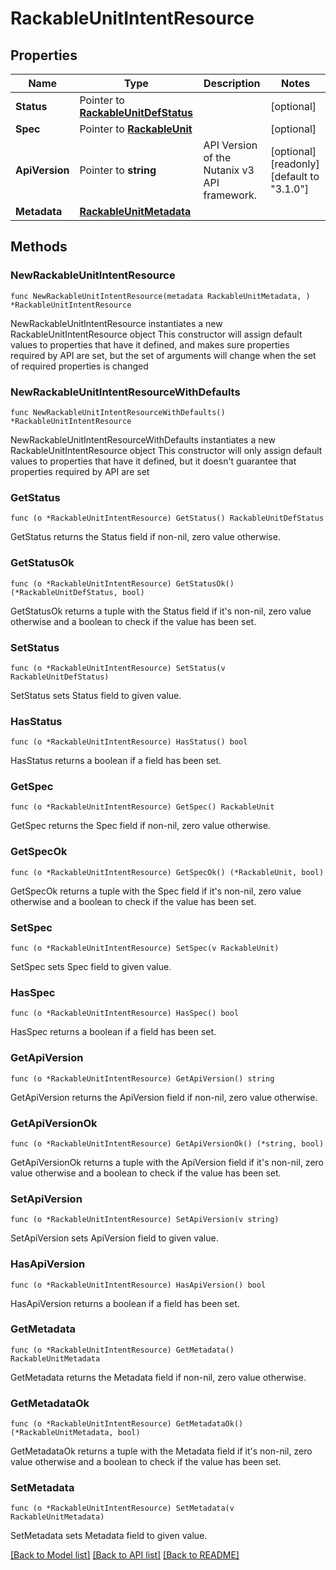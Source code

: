 # RackableUnitIntentResource

## Properties

Name | Type | Description | Notes
------------ | ------------- | ------------- | -------------
**Status** | Pointer to [**RackableUnitDefStatus**](RackableUnitDefStatus.md) |  | [optional] 
**Spec** | Pointer to [**RackableUnit**](RackableUnit.md) |  | [optional] 
**ApiVersion** | Pointer to **string** | API Version of the Nutanix v3 API framework. | [optional] [readonly] [default to "3.1.0"]
**Metadata** | [**RackableUnitMetadata**](RackableUnitMetadata.md) |  | 

## Methods

### NewRackableUnitIntentResource

`func NewRackableUnitIntentResource(metadata RackableUnitMetadata, ) *RackableUnitIntentResource`

NewRackableUnitIntentResource instantiates a new RackableUnitIntentResource object
This constructor will assign default values to properties that have it defined,
and makes sure properties required by API are set, but the set of arguments
will change when the set of required properties is changed

### NewRackableUnitIntentResourceWithDefaults

`func NewRackableUnitIntentResourceWithDefaults() *RackableUnitIntentResource`

NewRackableUnitIntentResourceWithDefaults instantiates a new RackableUnitIntentResource object
This constructor will only assign default values to properties that have it defined,
but it doesn't guarantee that properties required by API are set

### GetStatus

`func (o *RackableUnitIntentResource) GetStatus() RackableUnitDefStatus`

GetStatus returns the Status field if non-nil, zero value otherwise.

### GetStatusOk

`func (o *RackableUnitIntentResource) GetStatusOk() (*RackableUnitDefStatus, bool)`

GetStatusOk returns a tuple with the Status field if it's non-nil, zero value otherwise
and a boolean to check if the value has been set.

### SetStatus

`func (o *RackableUnitIntentResource) SetStatus(v RackableUnitDefStatus)`

SetStatus sets Status field to given value.

### HasStatus

`func (o *RackableUnitIntentResource) HasStatus() bool`

HasStatus returns a boolean if a field has been set.

### GetSpec

`func (o *RackableUnitIntentResource) GetSpec() RackableUnit`

GetSpec returns the Spec field if non-nil, zero value otherwise.

### GetSpecOk

`func (o *RackableUnitIntentResource) GetSpecOk() (*RackableUnit, bool)`

GetSpecOk returns a tuple with the Spec field if it's non-nil, zero value otherwise
and a boolean to check if the value has been set.

### SetSpec

`func (o *RackableUnitIntentResource) SetSpec(v RackableUnit)`

SetSpec sets Spec field to given value.

### HasSpec

`func (o *RackableUnitIntentResource) HasSpec() bool`

HasSpec returns a boolean if a field has been set.

### GetApiVersion

`func (o *RackableUnitIntentResource) GetApiVersion() string`

GetApiVersion returns the ApiVersion field if non-nil, zero value otherwise.

### GetApiVersionOk

`func (o *RackableUnitIntentResource) GetApiVersionOk() (*string, bool)`

GetApiVersionOk returns a tuple with the ApiVersion field if it's non-nil, zero value otherwise
and a boolean to check if the value has been set.

### SetApiVersion

`func (o *RackableUnitIntentResource) SetApiVersion(v string)`

SetApiVersion sets ApiVersion field to given value.

### HasApiVersion

`func (o *RackableUnitIntentResource) HasApiVersion() bool`

HasApiVersion returns a boolean if a field has been set.

### GetMetadata

`func (o *RackableUnitIntentResource) GetMetadata() RackableUnitMetadata`

GetMetadata returns the Metadata field if non-nil, zero value otherwise.

### GetMetadataOk

`func (o *RackableUnitIntentResource) GetMetadataOk() (*RackableUnitMetadata, bool)`

GetMetadataOk returns a tuple with the Metadata field if it's non-nil, zero value otherwise
and a boolean to check if the value has been set.

### SetMetadata

`func (o *RackableUnitIntentResource) SetMetadata(v RackableUnitMetadata)`

SetMetadata sets Metadata field to given value.



[[Back to Model list]](../README.md#documentation-for-models) [[Back to API list]](../README.md#documentation-for-api-endpoints) [[Back to README]](../README.md)


